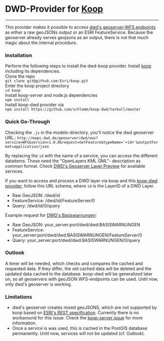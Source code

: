 # DWD-Provider for [Koop](https://github.com/Esri/koop)
-----------
This provider makes it possible to access [dwd's geoserver-WFS endpoints](http://maps.dwd.de/geoserver/web/) as either a raw geoJSONs output or an ESRI FeatureService.
Because the geoserver already serves geojsons as an output, there is not that much magic about the internal procedure.

### Installation
Perform the following steps to install the dwd-koop provider. Install [koop](https://github.com/Esri/koop) including its dependencies.  
Clone the repo  
`git clone git@github.com:Esri/koop.git`  
Enter the koop project directory  
`cd koop`  
Install koop-server and node.js dependencies  
`npm install`  
Install koop-dwd provider via  
`npm install https://github.com/schlomm/koop-dwd/tarball/master`  


### Quick Go-Through
Checking the `.js` in the models-directory, you'll notice the dwd geoserver URL.: `http://maps.dwd.de/geoserver/dwd/ows?service=WFS&version=1.0.0&request=GetFeature&typeName='+id+'&outputFormat=application/json`

By replacing the `id` with the name of a service, you can access the different dataitems. Those need the  "OpenLayers KML GML"- description as common format.  Check [DWD's Geoserver Layer Preview](http://maps.dwd.de/geoserver/web/?wicket:bookmarkablePage=:org.geoserver.web.demo.MapPreviewPage) for available services.

If you want to access and process a DWD layer via koop and this [koop-dwd provider](https://github.com/schlomm/koop-dwd), follow this URL schema, where `id` is the LayerID of a DWD Layer.

 - Raw GeoJSON: /dwd/id
 - FeatureService: /dwd/id/FeatureServer/0 
 - Query:  /dwd/id/0/query

Example request for [DWD's Basiswarnungen](http://maps.dwd.de/geoserver/dwd/ows?service=WFS&version=1.0.0&request=GetFeature&typeName=dwd:BASISWARNUNGEN&maxFeatures=50&outputFormat=application/json):

 - Raw GeoJSON: your_server:port/dwd/dwd:BASISWARNUNGEN 
 - FeatureService: your_server:port/dwd/dwd:BASISWARNUNGEN/FeatureServer/0 
 - Query:  your_server:port/dwd/dwd:BASISWARNUNGEN/0/query

### Outlook
A timer will be needed, which checks and compares the cached and requested data. If they differ, the old cached data will be deleted and the updated data cached to the database.
koop-dwd will be generalized later on, so all geoservers with geoJSON WFS-endpoints can be used.  Until now, only dwd's geoserver is working.

### Limitations

 - dwd's geoserver creates mixed geoJSONS, which are not supported by koop based on [ESRI's REST specification](http://resources.arcgis.com/en/help/arcgis-rest-api/index.html#/The_ArcGIS_REST_API/02r300000054000000/). Currently there is no workaround for this issue. Check the [koop-server issue](https://github.com/Esri/koop-server/issues/32) for more information.
 - Once a service is was used, this is cached in the PostGIS database permanently. Until now, services will not be updated (cf. Outlook).
